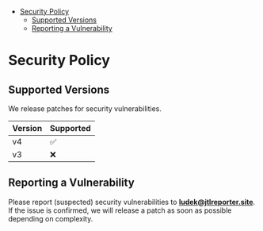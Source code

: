 
- [Security Policy](#security-policy)
  - [Supported Versions](#supported-versions)
  - [Reporting a Vulnerability](#reporting-a-vulnerability)


# Security Policy

## Supported Versions

We release patches for security vulnerabilities. 

| Version | Supported          |
| ------- | ------------------ |
| v4   | :white_check_mark: |
| v3   | :x:                |

## Reporting a Vulnerability

Please report (suspected) security vulnerabilities to
**[ludek@jtlreporter.site](mailto:ludek@jtlreporter.site)**. If the issue is confirmed, we will release a patch as soon
as possible depending on complexity.
